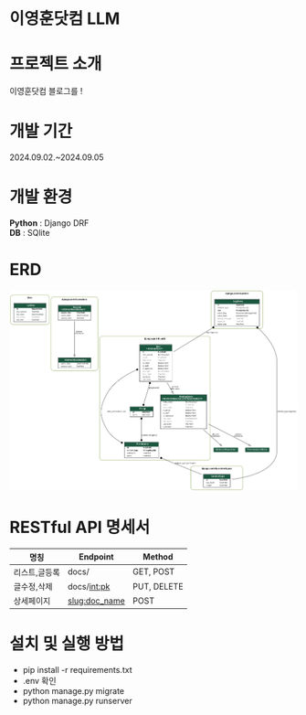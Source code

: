 # 이영훈닷컴 LLM

# 프로젝트 소개
이영훈닷컴 블로그를 !<br>

# 개발 기간
2024.09.02.~2024.09.05<br>

# 개발 환경
**Python** : Django DRF<br>
**DB** : SQlite<br>

# ERD
![image](https://github.com/leeyounghuncom/lyhblogllm/blob/main/etc/erd.png?raw=true)

# RESTful API 명세서
 명칭      | Endpoint        | Method      
|---------|-----------------|-------------|
 리스트,글등록 | docs/           | GET, POST   
 글수정,삭제  | docs/<int:pk>   | PUT, DELETE 
 상세페이지   | <slug:doc_name> | POST        

# 설치 및 실행 방법
* pip install -r requirements.txt
* .env 확인
* python manage.py migrate
* python manage.py runserver
